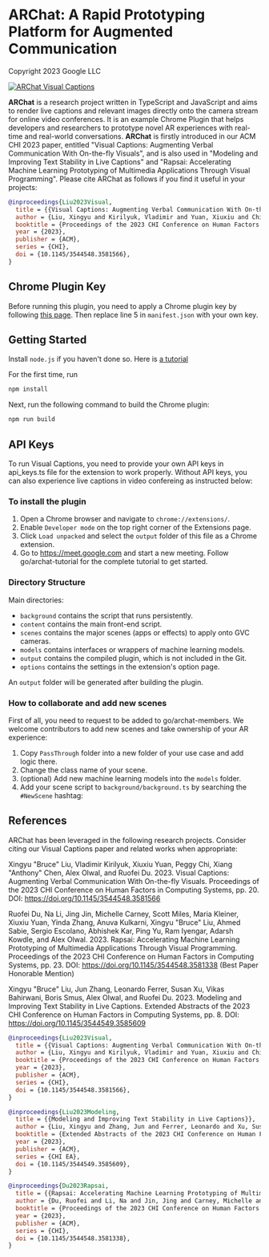 # ARChat: A Rapid Prototyping Platform for Augmented Communication

Copyright 2023 Google LLC


[![ARChat Visual Captions](images/visual_captions_CHI2023.gif)](https://research.google/pubs/pub52074)


**ARChat** is a research project written in TypeScript and JavaScript and aims
to render live captions and relevant images directly onto the camera stream for
online video conferences. It is an example Chrome Plugin that helps developers
and researchers to prototype novel AR experiences with real-time and real-world
conversations. **ARChat** is firstly introduced in our ACM CHI 2023 paper,
entitled "Visual Captions: Augmenting Verbal Communication With On-the-fly
Visuals", and is also used in "Modeling and Improving Text Stability in Live
Captions" and "Rapsai: Accelerating Machine Learning Prototyping of Multimedia
Applications Through Visual Programming". Please cite ARChat as follows if you
find it useful in your projects:

```bibtex
@inproceedings{Liu2023Visual,
  title = {{Visual Captions: Augmenting Verbal Communication With On-the-fly Visuals}},
  author = {Liu, Xingyu and Kirilyuk, Vladimir and Yuan, Xiuxiu and Chi, Peggy and Chen, Xiang and Olwal, Alex and Du, Ruofei},
  booktitle = {Proceedings of the 2023 CHI Conference on Human Factors in Computing Systems},
  year = {2023},
  publisher = {ACM},
  series = {CHI},
  doi = {10.1145/3544548.3581566},
}
```

## Chrome Plugin Key

Before running this plugin, you need to apply a Chrome plugin key by following
[this page](https://developer.chrome.com/docs/extensions/mv3/manifest/key).
Then replace line 5 in `manifest.json` with your own key.

## Getting Started

Install `node.js` if you haven't done so. Here is
[a tutorial](https://changelog.com/posts/install-node-js-with-homebrew-on-os-x)

For the first time, run

```sh
npm install
```

Next, run the following command to build the Chrome plugin:

```sh
npm run build
```

## API Keys

To run Visual Captions, you need to provide your own API keys in api_keys.ts
file for the extension to work properly. Without API keys, you can also
experience live captions in video confereing as instructed below:

### To install the plugin

1.  Open a Chrome browser and navigate to `chrome://extensions/`.
2.  Enable `Developer mode` on the top right corner of the Extensions page.
3.  Click `Load unpacked` and select the `output` folder of this file as a
    Chrome extension.
4.  Go to https://meet.google.com and start a new meeting. Follow
    go/archat-tutorial for the complete tutorial to get started.

### Directory Structure

Main directories:

*   `background` contains the script that runs persistently.
*   `content` contains the main front-end script.
*   `scenes` contains the major scenes (apps or effects) to apply onto GVC
    cameras.
*   `models` contains interfaces or wrappers of machine learning models.
*   `output` contains the compiled plugin, which is not included in the Git.
*   `options` contains the settings in the extension's option page.

An `output` folder will be generated after building the plugin.

### How to collaborate and add new scenes

First of all, you need to request to be added to go/archat-members. We welcome
contributors to add new scenes and take ownership of your AR experience:

1.  Copy `PassThrough` folder into a new folder of your use case and add logic
    there.
2.  Change the class name of your scene.
3.  (optional) Add new machine learning models into the `models` folder.
4.  Add your scene script to `background/background.ts` by searching the
    `#NewScene` hashtag:

## References

ARChat has been leveraged in the following research projects. Consider citing
our Visual Captions paper and related works when appropriate:

Xingyu "Bruce" Liu, Vladimir Kirilyuk, Xiuxiu Yuan, Peggy Chi, Xiang "Anthony"
Chen, Alex Olwal, and Ruofei Du. 2023. Visual Captions: Augmenting Verbal
Communication With On-the-fly Visuals. Proceedings of the 2023 CHI Conference on
Human Factors in Computing Systems, pp. 20. DOI:
https://doi.org/10.1145/3544548.3581566

Ruofei Du, Na Li, Jing Jin, Michelle Carney, Scott Miles, Maria Kleiner, Xiuxiu
Yuan, Yinda Zhang, Anuva Kulkarni, Xingyu "Bruce" Liu, Ahmed Sabie, Sergio
Escolano, Abhishek Kar, Ping Yu, Ram Iyengar, Adarsh Kowdle, and Alex Olwal.
2023. Rapsai: Accelerating Machine Learning Prototyping of Multimedia
Applications Through Visual Programming. Proceedings of the 2023 CHI Conference
on Human Factors in Computing Systems, pp. 23. DOI:
https://doi.org/10.1145/3544548.3581338 (Best Paper Honorable Mention)

Xingyu "Bruce" Liu, Jun Zhang, Leonardo Ferrer, Susan Xu, Vikas Bahirwani, Boris
Smus, Alex Olwal, and Ruofei Du. 2023. Modeling and Improving Text Stability in
Live Captions. Extended Abstracts of the 2023 CHI Conference on Human Factors in
Computing Systems, pp. 8. DOI: https://doi.org/10.1145/3544549.3585609

```bibtex
@inproceedings{Liu2023Visual,
  title = {{Visual Captions: Augmenting Verbal Communication With On-the-fly Visuals}},
  author = {Liu, Xingyu and Kirilyuk, Vladimir and Yuan, Xiuxiu and Chi, Peggy and Chen, Xiang and Olwal, Alex and Du, Ruofei},
  booktitle = {Proceedings of the 2023 CHI Conference on Human Factors in Computing Systems},
  year = {2023},
  publisher = {ACM},
  series = {CHI},
  doi = {10.1145/3544548.3581566},
}

@inproceedings{Liu2023Modeling,
  title = {{Modeling and Improving Text Stability in Live Captions}},
  author = {Liu, Xingyu and Zhang, Jun and Ferrer, Leonardo and Xu, Susan and Bahirwani, Vikas and Smus, Boris and Olwal, Alex and Du, Ruofei},
  booktitle = {Extended Abstracts of the 2023 CHI Conference on Human Factors in Computing Systems},
  year = {2023},
  publisher = {ACM},
  series = {CHI EA},
  doi = {10.1145/3544549.3585609},
}

@inproceedings{Du2023Rapsai,
  title = {{Rapsai: Accelerating Machine Learning Prototyping of Multimedia Applications Through Visual Programming}},
  author = {Du, Ruofei and Li, Na and Jin, Jing and Carney, Michelle and Miles, Scott and Kleiner, Maria and Yuan, Xiuxiu and Zhang, Yinda and Kulkarni, Anuva and Liu, Xingyu and Sabie, Ahmed and Escolano, Sergio and Kar, Abhishek and Yu, Ping and Iyengar, Ram and Kowdle, Adarsh and Olwal, Alex},
  booktitle = {Proceedings of the 2023 CHI Conference on Human Factors in Computing Systems},
  year = {2023},
  publisher = {ACM},
  series = {CHI},
  doi = {10.1145/3544548.3581338},
}
```

